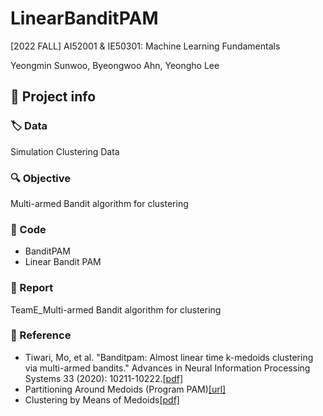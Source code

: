 # LinearBanditPAM

[2022 FALL] AI52001 & IE50301: Machine Learning Fundamentals

Yeongmin Sunwoo, Byeongwoo Ahn, Yeongho Lee

## :triangular_flag_on_post: Project info

### :label: Data

Simulation Clustering Data

### :mag: Objective

Multi-armed Bandit algorithm for clustering

### :electric_plug: Code

- BanditPAM
- Linear Bandit PAM

### :loudspeaker: Report 

TeamE_Multi-armed Bandit algorithm for clustering

### :loudspeaker: Reference

- Tiwari, Mo, et al. "Banditpam: Almost linear time k-medoids clustering via multi-armed bandits." Advances in Neural Information Processing Systems 33 (2020): 10211-10222.[[pdf]](https://proceedings.neurips.cc/paper_files/paper/2020/file/73b817090081cef1bca77232f4532c5d-Paper.pdf)
- Partitioning Around Medoids (Program PAM)[[url]](https://onlinelibrary.wiley.com/doi/abs/10.1002/9780470316801.ch2)
- Clustering by Means of Medoids[[pdf]](https://wis.kuleuven.be/stat/robust/papers/publications-1987/kaufmanrousseeuw-clusteringbymedoids-l1norm-1987.pdf)
